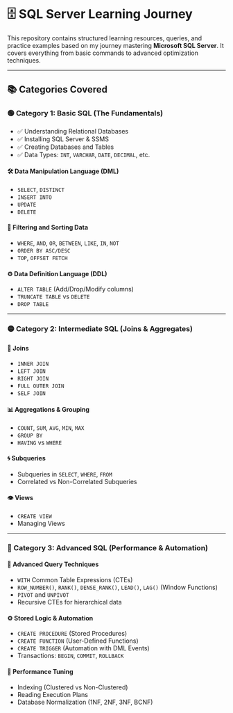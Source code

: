 # 🗄️ SQL Server Learning Journey

This repository contains structured learning resources, queries, and practice examples based on my journey mastering **Microsoft SQL Server**. It covers everything from basic commands to advanced optimization techniques.

---

## 📚 Categories Covered

### 🟢 Category 1: Basic SQL (The Fundamentals)

- ✅ Understanding Relational Databases  
- ✅ Installing SQL Server & SSMS  
- ✅ Creating Databases and Tables  
- ✅ Data Types: `INT`, `VARCHAR`, `DATE`, `DECIMAL`, etc.  

#### 🛠️ Data Manipulation Language (DML)
- `SELECT`, `DISTINCT`
- `INSERT INTO`
- `UPDATE`
- `DELETE`

#### 🔎 Filtering and Sorting Data
- `WHERE`, `AND`, `OR`, `BETWEEN`, `LIKE`, `IN`, `NOT`
- `ORDER BY ASC/DESC`
- `TOP`, `OFFSET FETCH`

#### ⚙️ Data Definition Language (DDL)
- `ALTER TABLE` (Add/Drop/Modify columns)
- `TRUNCATE TABLE` vs `DELETE`
- `DROP TABLE`

---

### 🟡 Category 2: Intermediate SQL (Joins & Aggregates)

#### 🔗 Joins
- `INNER JOIN`
- `LEFT JOIN`
- `RIGHT JOIN`
- `FULL OUTER JOIN`
- `SELF JOIN`

#### 📊 Aggregations & Grouping
- `COUNT`, `SUM`, `AVG`, `MIN`, `MAX`
- `GROUP BY`
- `HAVING` vs `WHERE`

#### 🌀 Subqueries
- Subqueries in `SELECT`, `WHERE`, `FROM`
- Correlated vs Non-Correlated Subqueries

#### 👁️ Views
- `CREATE VIEW`
- Managing Views

---

### 🔴 Category 3: Advanced SQL (Performance & Automation)

#### 🧠 Advanced Query Techniques
- `WITH` Common Table Expressions (CTEs)
- `ROW_NUMBER()`, `RANK()`, `DENSE_RANK()`, `LEAD()`, `LAG()` (Window Functions)
- `PIVOT` and `UNPIVOT`
- Recursive CTEs for hierarchical data

#### ⚙️ Stored Logic & Automation
- `CREATE PROCEDURE` (Stored Procedures)
- `CREATE FUNCTION` (User-Defined Functions)
- `CREATE TRIGGER` (Automation with DML Events)
- Transactions: `BEGIN`, `COMMIT`, `ROLLBACK`

#### 🚀 Performance Tuning
- Indexing (Clustered vs Non-Clustered)
- Reading Execution Plans
- Database Normalization (1NF, 2NF, 3NF, BCNF)